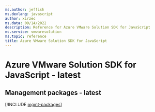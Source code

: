 ```yaml
---
ms.author: jeffish
ms.devlang: javascript
author: xirzec
ms.data: 09/14/2022
description: Reference for Azure VMware Solution SDK for JavaScript
ms.service: vmwaresolution
ms.topic: reference
title: Azure VMware Solution SDK for JavaScript
---
```

# Azure VMware Solution SDK for JavaScript - latest

## Management packages - latest
[!INCLUDE [mgmt-packages](vmware-solution-mgmt-index.md)]